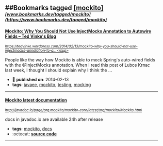##Bookmarks tagged [[mockito]](https://www.bookmarks.dev?q=[mockito])
_<sup><sup>[www.bookmarks.dev/tagged/mockito](https://www.bookmarks.dev/tagged/mockito)</sup></sup>_
---
#### [Mockito: Why You Should Not Use InjectMocks Annotation to Autowire Fields – Ted Vinke's Blog](https://tedvinke.wordpress.com/2014/02/13/mockito-why-you-should-not-use-injectmocks-annotation-to-autowire-fields/)
_<sup>https://tedvinke.wordpress.com/2014/02/13/mockito-why-you-should-not-use-injectmocks-annotation-to-a...</sup>_

People like the way how Mockito is able to mock Spring's auto-wired fields with the @InjectMocks annotation. When I read this post of Lubos Krnac last week, I thought I should explain why I think the ...
* :calendar: **published on**: 2014-02-13
* **tags**: [javaee](../tagged/javaee.md), [mockito](../tagged/mockito.md), [testing](../tagged/testing.md), [mocking](../tagged/mocking.md)
---
#### [Mockito latest documentation](http://javadoc.io/page/org.mockito/mockito-core/latest/org/mockito/Mockito.html)
_<sup>http://javadoc.io/page/org.mockito/mockito-core/latest/org/mockito/Mockito.html</sup>_

docs in javadoc.io are available 24h after release
* **tags**: [mockito](../tagged/mockito.md), [docs](../tagged/docs.md)
* :octocat: **[source code](https://github.com/mockito/mockito)**
---

